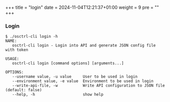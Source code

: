 +++
title = "login"
date = 2024-11-04T12:21:37+01:00
weight = 9
pre = ""
+++

### Login

```properties
$ ./osctrl-cli login -h
NAME:
   osctrl-cli login - Login into API and generate JSON config file with token

USAGE:
   osctrl-cli login [command options] [arguments...]

OPTIONS:
   --username value, -u value     User to be used in login
   --environment value, -e value  Environment to be used in login
   --write-api-file, -w           Write API configuration to JSON file (default: false)
   --help, -h                     show help
```
